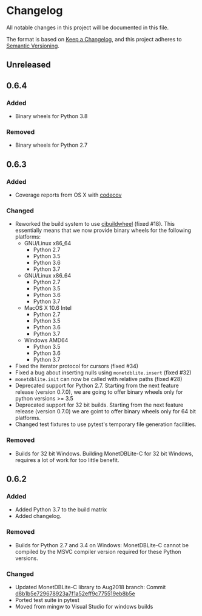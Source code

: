 # Changelog
All notable changes in this project will be documented in this file.

The format is based on [Keep a
Changelog](https://keepachangelog.com/en/1.0.0/), and this project
adheres to [Semantic Versioning](https://semver.org/spec/v2.0.0.html).

## Unreleased
## 0.6.4
### Added
- Binary wheels for Python 3.8
### Removed
- Binary wheels for Python 2.7
## 0.6.3
### Added
- Coverage reports from OS X with [codecov](https://codecov.io/gh/MonetDB/MonetDBLite-Python)
### Changed
- Reworked the build system to use
  [cibuildwheel](https://github.com/joerick/cibuildwheel) (fixed #18).
  This essentially means that we now provide binary wheels for the
  following platforms:
  + GNU/Linux x86_64
    - Python 2.7
    - Python 3.5
    - Python 3.6
    - Python 3.7
  + GNU/Linux x86_64
    - Python 2.7
    - Python 3.5
    - Python 3.6
    - Python 3.7
  + MacOS X 10.6 Intel
    - Python 2.7
    - Python 3.5
    - Python 3.6
    - Python 3.7
  + Windows AMD64
    - Python 3.5
    - Python 3.6
    - Python 3.7
- Fixed the iterator protocol for cursors (fixed #34)
- Fixed a bug about inserting nulls using `monetdblite.insert` (fixed
  #32)
- `monetdblite.init` can now be called with relative paths (fixed #28)
- Deprecated support for Python 2.7. Starting from the next feature
  release (version 0.7.0), we are going to offer binary wheels only
  for python versions >= 3.5
- Deprecated support for 32 bit builds. Starting from the next
  feature release (version 0.7.0) we are goint to offer binary wheels
  only for 64 bit platforms.
- Changed test fixtures to use pytest's temporary file generation
  facilities.
### Removed
- Builds for 32 bit Windows. Building MonetDBLite-C for 32 bit
  Windows, requires a lot of work for too little benefit.
## 0.6.2
### Added
- Added Python 3.7 to the build matrix
- Added changelog.
### Removed
- Builds for Python 2.7 and 3.4 on Windows: MonetDBLite-C cannot be
  compiled by the MSVC compiler version required for these Python
  versions.
### Changed
- Updated MonetDBLite-C library to Aug2018 branch: Commit
  [d8b1b5e729678923a7f1a52eff9c775519eb8b5e](https://github.com/hannesmuehleisen/MonetDBLite-C/commit/d8b1b5e729678923a7f1a52eff9c775519eb8b5e)
- Ported test suite in pytest
- Moved from mingw to Visual Studio for windows builds
